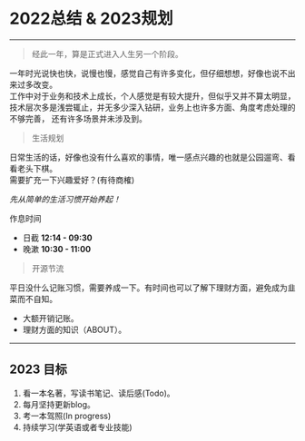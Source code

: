 # 2022总结 & 2023规划

---

> 经此一年，算是正式进入人生另一个阶段。

一年时光说快也快，说慢也慢，感觉自己有许多变化，但仔细想想，好像也说不出来过多改变。  
工作中对于业务和技术上成长，个人感觉是有较大提升，但似乎又并不算太明显，技术层次多是浅尝辄止，并无多少深入钻研，业务上也许多方面、角度考虑处理的不够完善，
还有许多场景并未涉及到。

> 生活规划

日常生活的话，好像也没有什么喜欢的事情，唯一感点兴趣的也就是公园遛弯、看看老头下棋。  
需要扩充一下兴趣爱好？(有待商榷)

*先从简单的生活习惯开始养起！*

作息时间

- 日截 **12:14 - 09:30**
- 晚漱 **10:30 - 11:00**

> 开源节流

平日没什么记账习惯，需要养成一下。有时间也可以了解下理财方面，避免成为韭菜而不自知。

- 大额开销记账。
- 理财方面的知识（ABOUT）。

---

## 2023 目标

1. 看一本名著，写读书笔记、读后感(Todo)。
2. 每月坚持更新blog。
3. 考一本驾照(In progress)
4. 持续学习(学英语或者专业技能)
